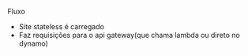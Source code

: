 Fluxo

- Site stateless é carregado
- Faz requisições para o api gateway(que chama lambda ou direto no dynamo)

